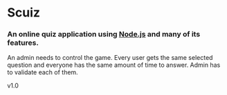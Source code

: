 # Scuiz

### An online quiz application using [Node.js](https://nodejs.org) and many of its features.

An admin needs to control the game. Every user gets the same selected question and everyone has the same amount of time to answer. Admin has to validate each of them.

v1.0
